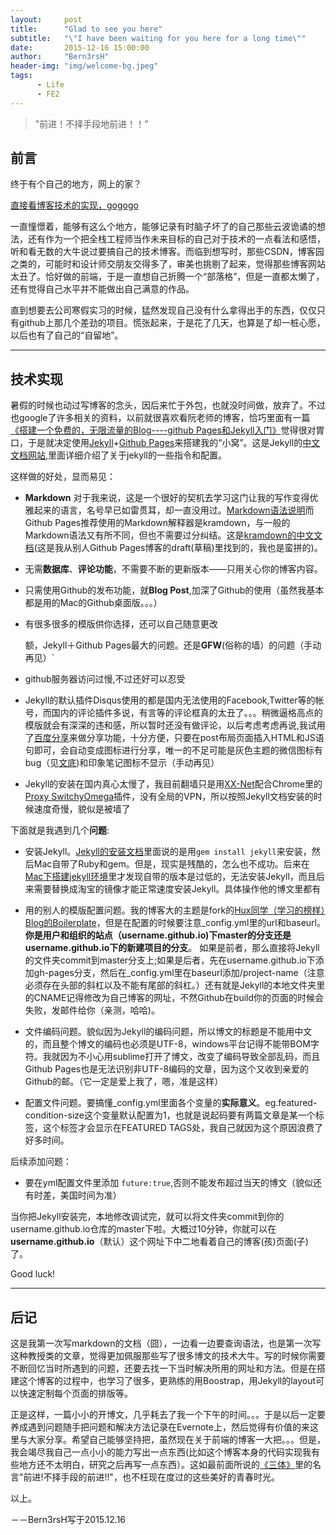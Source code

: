 ```yaml
---
layout:     post
title:      "Glad to see you here"
subtitle:   "\"I have been waiting for you here for a long time\""
date:       2015-12-16 15:00:00
author:     "Bern3rsH"
header-img: "img/welcome-bg.jpeg"
tags:
      - Life
      - FE2
---
```




> "前进！不择手段地前进！！"

## 前言
终于有个自己的地方，网上的家？

[直接看博客技术的实现，gogogo][1]

一直憧憬着，能够有这么个地方，能够记录有时脑子坏了的自己那些云波诡谲的想法，还有作为一个把全栈工程师当作未来目标的自己对于技术的一点看法和感悟，听和看无数的大牛说过要搞自己的技术博客。而临到想写时，那些CSDN，博客园之类的，可能时和设计师交朋友交得多了，审美也挑剔了起来，觉得那些博客网站太丑了。恰好做的前端，于是一直想自己折腾一个“部落格”，但是一直都太懒了，还有觉得自己水平并不能做出自己满意的作品。

直到想要去公司寒假实习的时候，猛然发现自己没有什么拿得出手的东西，仅仅只有github上那几个差劲的项目。慌张起来，于是花了几天，也算是了却一桩心愿，以后也有了自己的“自留地”。

<p id = "build"></p>

---

## 技术实现

暑假的时候也动过写博客的念头，因后来忙于外包，也就没时间做，放弃了。不过也google了许多相关的资料，以前就很喜欢看阮老师的博客，恰巧里面有一篇[《搭建一个免费的，无限流量的Blog----github Pages和Jekyll入门》][2]觉得很对胃口，于是就决定使用[Jekyll][3]+[Github Pages][4]来搭建我的“小窝”。这是Jekyll的[中文文档网站][5],里面详细介绍了关于jekyll的一些指令和配置。

这样做的好处，显而易见：

* **Markdown** 对于我来说，这是一个很好的契机去学习这门让我的写作变得优雅起来的语言，名号早已如雷贯耳，却一直没用过。[Markdown语法说明][6]而Github Pages推荐使用的Markdown解释器是kramdown，与一般的Markdown语法又有所不同，但也不需要过分纠结。这是[kramdown的中文文档][7](这是我从别人Github Pages博客的draft(草稿)里找到的，我也是蛮拼的)。

* 无需**数据库**、**评论功能**，不需要不断的更新版本——只用关心你的博客内容。

* 只需使用Github的发布功能，就**Blog Post**,加深了Github的使用（虽然我基本都是用的Mac的Github桌面版。。。）

* 有很多很多的模版供你选择，还可以自己随意更改


	额，Jekyll＋Github Pages最大的问题。还是**GFW**(俗称的墙）的问题（手动再见）\`

* github服务器访问过慢,不过还好可以忍受

* Jekyll的默认插件Disqus使用的都是国内无法使用的Facebook,Twitter等的帐号，而国内的评论插件多说，有言等的评论框真的太丑了。。。稍微逼格高点的模版就会有深深的违和感，所以暂时还没有做评论，以后考虑考虑再说,我试用了[百度分享][8]来做分享功能，十分方便，只要在post布局页面插入HTML和JS语句即可，会自动变成图标进行分享，唯一的不足可能是灰色主题的微信图标有bug（见[文底][9])和印象笔记图标不显示（手动再见）

* Jekyll的安装在国内真心太慢了，我目前翻墙只是用[XX-Net][10]配合Chrome里的[Proxy SwitchyOmega][11]插件，没有全局的VPN，所以按照Jekyll文档安装的时候速度奇慢，貌似是被墙了



下面就是我遇到几个**问题**:

* 安装Jekyll。[Jekyll的安装文档][12]里面说的是用`gem install jekyll`来安装，然后Mac自带了Ruby和gem。但是，现实是残酷的，怎么也不成功。后来在[Mac下搭建jekyll环境][13]里才发现自带的版本是过低的，无法安装Jekyll，而且后来需要替换成淘宝的镜像才能正常速度安装Jekyll。具体操作他的博文里都有

* 用的别人的模版配置问题。我的博客大的主题是fork的[Hux同学（学习的榜样）Blog的Boilerplate][14]，但是在配置的时候要注意\_config.yml里的url和baseurl。**你是用户和组织的站点（username.github.io)下master的分支还是username.github.io下的新建项目的分支**。 如果是前者，那么直接将Jekyll的文件夹commit到master分支上;如果是后者，先在username.github.io下添加gh-pages分支，然后在\_config.yml里在baseurl添加/project-name（注意必须存在头部的斜杠以及不能有尾部的斜杠。）还有就是Jekyll的本地文件夹里的CNAME记得修改为自己博客的网址，不然Github在build你的页面的时候会失败，发邮件给你（亲测，哈哈)。

* 文件编码问题。貌似因为Jekyll的编码问题，所以博文的标题是不能用中文的，而且整个博文的编码也必须是UTF-8，windows平台记得不能带BOM字符。我就因为不小心用sublime打开了博文，改变了编码导致全部乱码，而且Github Pages也是无法识别非UTF-8编码的文章，因为这个又收到亲爱的Github的邮。（它一定是爱上我了，嗯，准是这样）

* 配置文件问题。要搞懂\_config.yml里面各个变量的**实际意义**。eg.featured-condition-size这个变量默认配置为1，也就是说起码要有两篇文章是某一个标签，这个标签才会显示在FEATURED TAGS处，我自己就因为这个原因浪费了好多时间。

后续添加问题：

* 要在yml配置文件里添加 `future:true`,否则不能发布超过当天的博文（貌似还有时差，美国时间为准）

当你把Jekyll安装完，本地修改调试完，就可以将文件夹commit到你的username.github.io仓库的master下啦。大概过10分钟，你就可以在**username.github.io**（默认）这个网址下中二地看着自己的博客(孩)页面(子)了。

Good luck!

---

## 后记

这是我第一次写markdown的文档（囧），一边看一边要查询语法，也是第一次写这种教授类的文章，觉得更加佩服那些写了很多博文的技术大牛。写的时候你需要不断回忆当时所遇到的问题，还要去找一下当时解决所用的网址和方法。但是在搭建这个博客的过程中，也学习了很多，更熟练的用Boostrap，用Jekyll的layout可以快速定制每个页面的排版等。

正是这样，一篇小小的开博文，几乎耗去了我一个下午的时间。。。于是以后一定要养成遇到问题随手把问题和解决方法记录在Evernote上，然后觉得有价值的来这里与大家分享。希望自己能够坚持把，虽然现在关于前端的博客一大把。。。但是，我会竭尽我自己一点小小的能力写出一点东西(比如这个博客本身的代码实现我有些地方还不太明白，研究之后再写一点东西）。这如最前面所说的[《三体》][15]里的名言"前进!不择手段的前进!!"，也不枉现在度过的这些美好的青春时光。


以上。

<p id = "bug"></p>
  －－Bern3rsH写于2015.12.16










 

[1]:	#build
[2]:	http://www.ruanyifeng.com/blog/2012/08/blogging_with_jekyll.html
[3]:	http://jekyllrb.com/
[4]:	https://pages.github.com/
[5]:	http://jekyllcn.com/
[6]:	http://wowubuntu.com/markdown/
[7]:	https://github.com/flyaway1217/flyaway1217.github.com/blob/master/_drafts/Kramdown-Syntax.md
[8]:	http://share.baidu.com/
[9]:	#bug
[10]:	https://github.com/XX-net/XX-Net
[11]:	https://chrome.google.com/webstore/detail/proxy-switchyomega/padekgcemlokbadohgkifijomclgjgif?utm_source=chrome-ntp-icon
[12]:	http://jekyll.bootcss.com/docs/installation/
[13]:	http://www.cnblogs.com/kaiye/archive/2013/04/24/3039345.html
[14]:	https://github.com/Huxpro/huxblog-boilerplate
[15]:	http://book.douban.com/subject/2567698/
